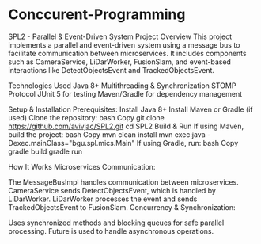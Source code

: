 # Conccurent-Programming
SPL2 - Parallel & Event-Driven System Project Overview This project implements a parallel and event-driven system using a message bus to facilitate communication between microservices. It includes components such as CameraService, LiDarWorker, FusionSlam, and event-based interactions like DetectObjectsEvent and TrackedObjectsEvent.

Technologies Used Java 8+ Multithreading & Synchronization STOMP Protocol JUnit 5 for testing Maven/Gradle for dependency management

Setup & Installation Prerequisites: Install Java 8+ Install Maven or Gradle (if used) Clone the repository: bash Copy git clone https://github.com/avivjac/SPL2.git cd SPL2 Build & Run If using Maven, build the project: bash Copy mvn clean install mvn exec:java -Dexec.mainClass="bgu.spl.mics.Main" If using Gradle, run: bash Copy gradle build gradle run

How It Works Microservices Communication:

The MessageBusImpl handles communication between microservices. CameraService sends DetectObjectsEvent, which is handled by LiDarWorker. LiDarWorker processes the event and sends TrackedObjectsEvent to FusionSlam. Concurrency & Synchronization:

Uses synchronized methods and blocking queues for safe parallel processing. Future is used to handle asynchronous operations.
